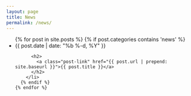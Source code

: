 ```yaml
---
layout: page
title: News
permalink: /news/
---
```


  <ul class="post-list">
    {% for post in site.posts %}
      {% if post.categories contains 'news' %}
        <li>
          <span class="post-meta">{{ post.date | date: "%b %-d, %Y" }}</span>

          <h2>
            <a class="post-link" href="{{ post.url | prepend: site.baseurl }}">{{ post.title }}</a>
          </h2>
        </li>
      {% endif %}
    {% endfor %}
  </ul>